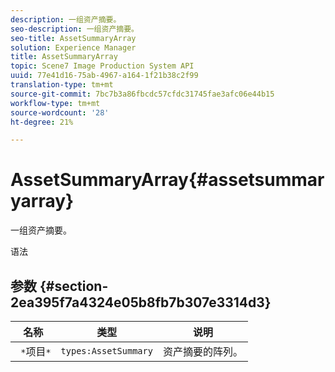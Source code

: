 ```yaml
---
description: 一组资产摘要。
seo-description: 一组资产摘要。
seo-title: AssetSummaryArray
solution: Experience Manager
title: AssetSummaryArray
topic: Scene7 Image Production System API
uuid: 77e41d16-75ab-4967-a164-1f21b38c2f99
translation-type: tm+mt
source-git-commit: 7bc7b3a86fbcdc57cfdc31745fae3afc06e44b15
workflow-type: tm+mt
source-wordcount: '28'
ht-degree: 21%

---
```



# AssetSummaryArray{#assetsummaryarray}

一组资产摘要。

语法

## 参数 {#section-2ea395f7a4324e05b8fb7b307e3314d3}

| 名称 | 类型 | 说明 |
|---|---|---|
| ` *`项目`*` | `types:AssetSummary` | 资产摘要的阵列。 |

